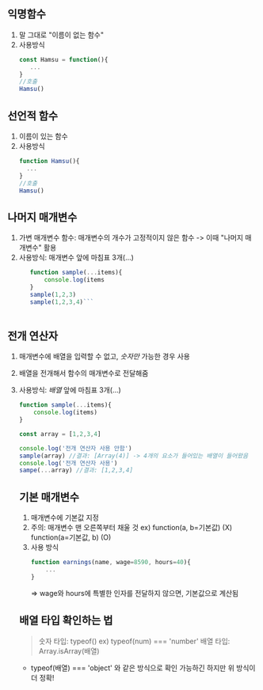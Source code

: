 ## 익명함수
1. 말 그대로 "이름이 없는 함수"
2. 사용방식
   ```javascript
   const Hamsu = function(){
      ...
   }
   //호출
   Hamsu()
   ```

## 선언적 함수
1. 이름이 있는 함수
2. 사용방식
   ```javascript
   function Hamsu(){
     ...
   }
   //호출
   Hamsu()
   ```

## 나머지 매개변수
1. 가변 매개변수 함수: 매개변수의 개수가 고정적이지 않은 함수
   -> 이때 "나머지 매개변수" 활용
2. 사용방식: 매개변수 앞에 마침표 3개(...)
   ```javascript
      function sample(...items){
          console.log(items
      }
      sample(1,2,3)
      sample(1,2,3,4)```
  
## 전개 연산자
1. 매개변수에 배열을 입력할 수 없고, *숫자만* 가능한 경우 사용
2. 배열을 전개해서 함수의 매개변수로 전달해줌
3. 사용방식: *배열* 앞에 마침표 3개(...)
   ```javascript
   function sample(...items){
       console.log(items)
   }

   const array = [1,2,3,4]

   console.log('전개 연산자 사용 안함')
   sample(array) //결과: [Array(4)] -> 4개의 요소가 들어있는 배열이 들어왔음
   console.log('전개 연산자 사용')
   sampe(...array) //결과: [1,2,3,4]
   ```

   ## 기본 매개변수
   1. 매개변수에 기본값 지정
   2. 주의: 매개변수 맨 오른쪽부터 채울 것
      ex) function(a, b=기본값) (X)
          function(a=기본값, b) (O)
   3. 사용 방식
      ```javascript
      function earnings(name, wage=8590, hours=40){
          ...
      }
      ```
      => wage와 hours에 특별한 인자를 전달하지 않으면, 기본값으로 계산됨

   ## 배열 타입 확인하는 법
   > 숫자 타입: typeof()
      ex) typeof(num) === 'number'
   > 배열 타입: Array.isArray(배열)
      * typeof(배열) === 'object' 와 같은 방식으로 확인 가능하긴 하지만 위 방식이 더 정확!
